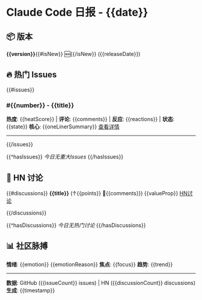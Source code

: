 # Claude Code 日报 - {{date}}

## 📦 版本
**{{version}}**{{#isNew}} 🆕{{/isNew}} ({{releaseDate}})

## 🔥 热门 Issues

{{#issues}}
### #{{number}} - {{title}}
**热度**: {{heatScore}} | **评论**: {{comments}} | **反应**: {{reactions}} | **状态**: {{state}}
**核心**: {{oneLinerSummary}}
[查看详情]({{url}})

---

{{/issues}}

{{^hasIssues}}
_今日无重大Issues_
{{/hasIssues}}

## 💬 HN 讨论

{{#discussions}}
**{{title}}** (↑{{points}} 💬{{comments}})
{{valueProp}}
[HN讨论]({{hnUrl}})

{{/discussions}}

{{^hasDiscussions}}
_今日无热门讨论_
{{/hasDiscussions}}

## 📊 社区脉搏

**情绪**: {{emotion}} {{emotionReason}}
**焦点**: {{focus}}
**趋势**: {{trend}}

---

**数据**: GitHub ({{issueCount}} issues) | HN ({{discussionCount}} discussions)
**生成**: {{timestamp}}

